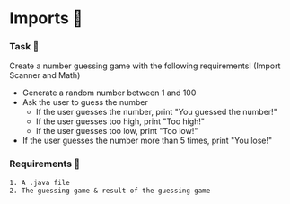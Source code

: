 # Imports 🍵

### Task 🐧
Create a number guessing game with the following requirements! (Import Scanner and Math)
 - Generate a random number between 1 and 100
 - Ask the user to guess the number
   - If the user guesses the number, print "You guessed the number!"
   - If the user guesses too high, print "Too high!"
   - If the user guesses too low, print "Too low!"
 - If the user guesses the number more than 5 times, print "You lose!"

### Requirements 🏫
```
1. A .java file
2. The guessing game & result of the guessing game
```
